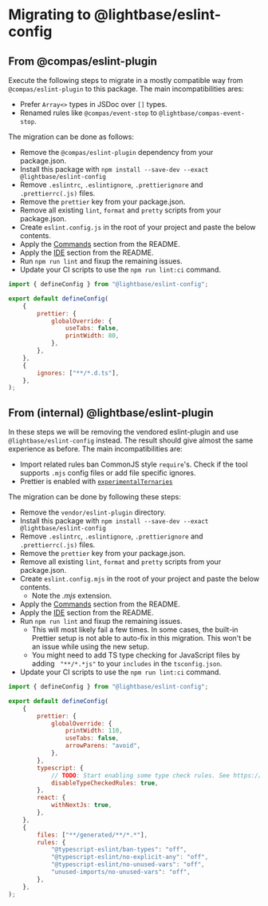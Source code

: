 # Migrating to @lightbase/eslint-config

## From @compas/eslint-plugin

Execute the following steps to migrate in a mostly compatible way from
`@compas/eslint-plugin` to this package. The main incompatibilities ares:

- Prefer `Array<>` types in JSDoc over `[]` types.
- Renamed rules like `@compas/event-stop` to `@lightbase/compas-event-stop`.

The migration can be done as follows:

- Remove the `@compas/eslint-plugin` dependency from your package.json.
- Install this package with `npm install --save-dev --exact @lightbase/eslint-config`
- Remove `.eslintrc`, `.eslintignore`, `.prettierignore` and `.prettierrc(.js)` files.
- Remove the `prettier` key from your package.json.
- Remove all existing `lint`, `format` and `pretty` scripts from your package.json.
- Create `eslint.config.js` in the root of your project and paste the below contents.
- Apply the [Commands](./README.md#commands) section from the README.
- Apply the [IDE](./README.md#ide) section from the README.
- Run `npm run lint` and fixup the remaining issues.
- Update your CI scripts to use the `npm run lint:ci` command.

```js
import { defineConfig } from "@lightbase/eslint-config";

export default defineConfig(
	{
		prettier: {
			globalOverride: {
				useTabs: false,
				printWidth: 80,
			},
		},
	},
	{
		ignores: ["**/*.d.ts"],
	},
);
```

## From (internal) @lightbase/eslint-plugin

In these steps we will be removing the vendored eslint-plugin and use
`@lightbase/eslint-config` instead. The result should give almost the same experience as
before. The main incompatibilities are:

- Import related rules ban CommonJS style `require`'s. Check if the tool supports `.mjs`
  config files or add file specific ignores.
- Prettier is enabled with
  [`experimentalTernaries`](https://prettier.io/blog/2023/11/13/curious-ternaries)

The migration can be done by following these steps:

- Remove the `vendor/eslint-plugin` directory.
- Install this package with `npm install --save-dev --exact @lightbase/eslint-config`
- Remove `.eslintrc`, `.eslintignore`, `.prettierignore` and `.prettierrc(.js)` files.
- Remove the `prettier` key from your package.json.
- Remove all existing `lint`, `format` and `pretty` scripts from your package.json.
- Create `eslint.config.mjs` in the root of your project and paste the below contents.
  - Note the _.mjs_ extension.
- Apply the [Commands](./README.md#commands) section from the README.
- Apply the [IDE](./README.md#ide) section from the README.
- Run `npm run lint` and fixup the remaining issues.
  - This will most likely fail a few times. In some cases, the built-in Prettier setup is
    not able to auto-fix in this migration. This won't be an issue while using the new
    setup.
  - You might need to add TS type checking for JavaScript files by adding ` "**/*.*js"` to
    your `includes` in the `tsconfig.json`.
- Update your CI scripts to use the `npm run lint:ci` command.

```js
import { defineConfig } from "@lightbase/eslint-config";

export default defineConfig(
	{
		prettier: {
			globalOverride: {
				printWidth: 110,
				useTabs: false,
				arrowParens: "avoid",
			},
		},
		typescript: {
			// TODO: Start enabling some type check rules. See https://typescript-eslint.io/users/configs/#recommended-type-checked
			disableTypeCheckedRules: true,
		},
		react: {
			withNextJs: true,
		},
	},
	{
		files: ["**/generated/**/*.*"],
		rules: {
			"@typescript-eslint/ban-types": "off",
			"@typescript-eslint/no-explicit-any": "off",
			"@typescript-eslint/no-unused-vars": "off",
			"unused-imports/no-unused-vars": "off",
		},
	},
);
```
